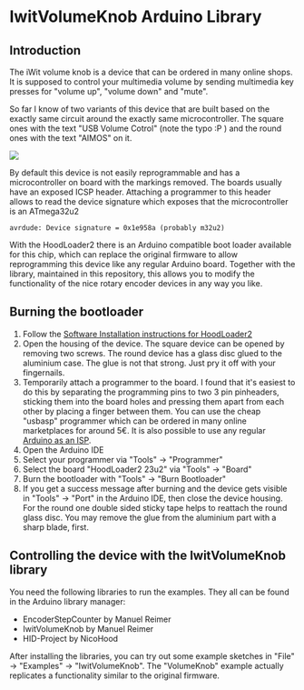 IwitVolumeKnob Arduino Library
==============================

Introduction
------------

The iWit volume knob is a device that can be ordered in many online shops. It is supposed to control your multimedia volume by sending multimedia key presses for "volume up", "volume down" and "mute".

So far I know of two variants of this device that are built based on the exactly same circuit around the exactly same microcontroller. The square ones with the text "USB Volume Cotrol" (note the typo :P ) and the round ones with the text "AIMOS" on it.

![](https://raw.githubusercontent.com/wiki/M-Reimer/IwitVolumeKnob/images/iwit.jpg)

By default this device is not easily reprogrammable and has a microcontroller on board with the markings removed. The boards usually have an exposed ICSP header. Attaching a programmer to this header allows to read the device signature which exposes that the microcontroller is an ATmega32u2

    avrdude: Device signature = 0x1e958a (probably m32u2)

With the HoodLoader2 there is an Arduino compatible boot loader available for this chip, which can replace the original firmware to allow reprogramming this device like any regular Arduino board. Together with the library, maintained in this repository, this allows you to modify the functionality of the nice rotary encoder devices in any way you like.

Burning the bootloader
----------------------

1. Follow the [Software Installation instructions for HoodLoader2](https://github.com/NicoHood/HoodLoader2/wiki/Software-Installation)
2. Open the housing of the device. The square device can be opened by removing two screws. The round device has a glass disc glued to the aluminium case. The glue is not that strong. Just pry it off with your fingernails.
3. Temporarily attach a programmer to the board. I found that it's easiest to do this by separating the programming pins to two 3 pin pinheaders, sticking them into the board holes and pressing them apart from each other by placing a finger between them. You can use the cheap "usbasp" programmer which can be ordered in many online marketplaces for around 5€. It is also possible to use any regular [Arduino as an ISP](https://www.arduino.cc/en/tutorial/arduinoISP).
4. Open the Arduino IDE
5. Select your programmer via "Tools" -> "Programmer"
6. Select the board "HoodLoader2 23u2" via "Tools" -> "Board"
7. Burn the bootloader with "Tools" -> "Burn Bootloader"
8. If you get a success message after burning and the device gets visible in "Tools" -> "Port" in the Arduino IDE, then close the device housing. For the round one double sided sticky tape helps to reattach the round glass disc. You may remove the glue from the aluminium part with a sharp blade, first.

Controlling the device with the IwitVolumeKnob library
------------------------------------------------------

You need the following libraries to run the examples. They all can be found in the Arduino library manager:
- EncoderStepCounter by Manuel Reimer
- IwitVolumeKnob by Manuel Reimer
- HID-Project by NicoHood

After installing the libraries, you can try out some example sketches in "File" -> "Examples" -> "IwitVolumeKnob". The "VolumeKnob" example actually replicates a functionality similar to the original firmware.

